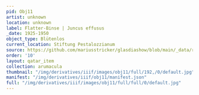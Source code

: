 ```yaml
---
pid: Obj11
artist: unknown
location: unknown
label: Flatter-Binse | Juncus effusus
_date: 1925-1950
object_type: Blütenlos
current_location: Stiftung Pestalozzianum
source: https://github.com/mariusstricker/glasdiashow/blob/main/_data/raw_images/glasdia/obj11.jpg
order: '10'
layout: qatar_item
collection: arumacula
thumbnail: "/img/derivatives/iiif/images/obj11/full/192,/0/default.jpg"
manifest: "/img/derivatives/iiif/obj11/manifest.json"
full: "/img/derivatives/iiif/images/obj11/full/full/0/default.jpg"
---
```

